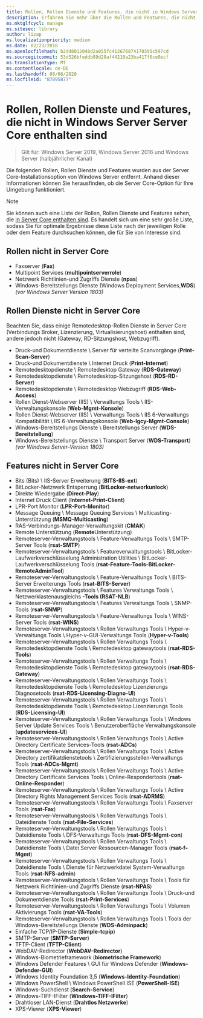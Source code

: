 ```yaml
---
title: Rollen, Rollen Dienste und Features, die nicht in Windows Server Server Core enthalten sind
description: Erfahren Sie mehr über die Rollen und Features, die nicht in der Server Core-Installationsoption für Windows Server enthalten sind.
ms.mktglfcycl: manage
ms.sitesec: library
author: lizap
ms.localizationpriority: medium
ms.date: 02/23/2018
ms.openlocfilehash: b2dd8012048d2a055fc412676874170395c597cd
ms.sourcegitcommit: 53d526bfeddb89d28af44210a23ba417f6ce0ecf
ms.translationtype: MT
ms.contentlocale: de-DE
ms.lasthandoff: 08/06/2020
ms.locfileid: "87895877"
---
```

# <a name="roles-role-services-and-features-not-in-windows-server---server-core"></a>Rollen, Rollen Dienste und Features, die nicht in Windows Server Server Core enthalten sind

> Gilt für: Windows Server 2019, Windows Server 2016 und Windows Server (halbjährlicher Kanal)

Die folgenden Rollen, Rollen Dienste und Features wurden aus der Server Core-Installationsoption von Windows Server entfernt. Anhand dieser Informationen können Sie herausfinden, ob die Server Core-Option für Ihre Umgebung funktioniert.

> [!NOTE]
> Sie können auch eine Liste der Rollen, Rollen Dienste und Features sehen, die [in Server Core enthalten sind](server-core-roles-and-services.md). Es handelt sich um eine sehr große Liste, sodass Sie für optimale Ergebnisse diese Liste nach der jeweiligen Rolle oder dem Feature durchsuchen können, die für Sie von Interesse sind.

## <a name="roles-not-in-server-core"></a>Rollen nicht in Server Core

- Faxserver (**Fax**)
- Multipoint Services (**multipointserverrole**)
- Netzwerk Richtlinien-und Zugriffs Dienste (**npas**)
- Windows-Bereitstellungs Dienste (Windows Deployment Services,**WDS**) *(vor Windows Server Version 1803)*

## <a name="role-services-not-in-server-core"></a>Rollen Dienste nicht in Server Core
Beachten Sie, dass einige Remotedesktop-Rollen Dienste in Server Core (Verbindungs Broker, Lizenzierung, Virtualisierungshost) enthalten sind, andere jedoch nicht (Gateway, RD-Sitzungshost, Webzugriff).

- Druck-und Dokumentdienste \ Server für verteilte Scanvorgänge (**Print-Scan-Server**)
- Druck-und Dokumentdienste \ Internet Druck (**Print-Internet**)
- Remotedesktopdienste \ Remotedesktop Gateway (**RDS-Gateway**)
- Remotedesktopdienste \ Remotedesktop-Sitzungshost (**RDS-RD-Server**)
- Remotedesktopdienste \ Remotedesktop Webzugriff (**RDS-Web-Access**)
- Rollen Dienst-Webserver (IIS) \ Verwaltungs Tools \ IIS-Verwaltungskonsole (**Web-Mgmt-Konsole**)
- Rollen Dienst-Webserver (IIS) \ Verwaltungs Tools \ IIS 6-Verwaltungs Kompatibilität \ IIS 6-Verwaltungskonsole (**Web-lgcy-Mgmt-Console**)
- Windows-Bereitstellungs Dienste \ Bereitstellungs Server (**WDS-Bereitstellung**)
- Windows-Bereitstellungs Dienste \ Transport Server (**WDS-Transport**) *(vor Windows Server-Version 1803)*

## <a name="features-not-in-server-core"></a>Features nicht in Server Core
- Bits (Bits) \ IIS-Server Erweiterung (**BITS-IIS-ext**)
- BitLocker-Netzwerk Entsperrung (**BitLocker-networkunlock**)
- Direkte Wiedergabe (**Direct-Play**)
- Internet Druck Client (**Internet-Print-Client**)
- LPR-Port Monitor (**LPR-Port-Monitor**)
- Message Queuing \ Message Queuing Services \ Multicasting-Unterstützung (**MSMQ-Multicasting**)
- RAS-Verbindungs-Manager-Verwaltungskit (**CMAK**)
- Remote Unterstützung (**Remote**Unterstützung)
- Remoteserver-Verwaltungstools \ Feature-Verwaltungs Tools \ SMTP-Server Tools (**rsat-SMTP**)
- Remoteserver-Verwaltungstools \ Featureverwaltungstools \ BitLocker-Laufwerkverschlüsselung Administration Utilities \ BitLocker-Laufwerkverschlüsselung Tools (**rsat-Feature-Tools-BitLocker-RemoteAdminTool**)
- Remoteserver-Verwaltungstools \ Feature-Verwaltungs Tools \ BITS-Server Erweiterungs Tools (**rsat-BITS-Server**)
- Remoteserver-Verwaltungstools \ Features Verwaltungs Tools \ Netzwerklastenausgleichs **-Tools (RSAT-NLB**)
- Remoteserver-Verwaltungstools \ Features Verwaltungs Tools \ SNMP-Tools (**rsat-SNMP**)
- Remoteserver-Verwaltungstools \ Feature-Verwaltungs Tools \ WINS-Server Tools (**rsat-WINS**)
- Remoteserver-Verwaltungstools \ Rollen Verwaltungs Tools \ Hyper-v-Verwaltungs Tools \ Hyper-v-GUI-Verwaltungs Tools (**Hyper-v-Tools**)
- Remoteserver-Verwaltungstools \ Rollen Verwaltungs Tools \ Remotedesktopdienste Tools \ Remotedesktop gatewaytools (**rsat-RDS-Tools**)
- Remoteserver-Verwaltungstools \ Rollen Verwaltungs Tools \ Remotedesktopdienste Tools \ Remotedesktop gatewaytools (**rsat-RDS-Gateway**)
- Remoteserver-Verwaltungstools \ Rollen Verwaltungs Tools \ Remotedesktopdienste Tools \ Remotedesktop Lizenzierungs Diagnosetools (**rsat-RDS-Licensing-Diagno-UI**)
- Remoteserver-Verwaltungstools \ Rollen Verwaltungs Tools \ Remotedesktopdienste Tools \ Remotedesktop Lizenzierungs Tools (**RDS-Licensing-UI**)
- Remoteserver-Verwaltungstools \ Rollen Verwaltungs Tools \ Windows Server Update Services Tools \ Benutzeroberfläche Verwaltungskonsole (**updateservices-UI**)
- Remoteserver-Verwaltungstools \ Rollen Verwaltungs Tools \ Active Directory Certificate Services-Tools (**rsat-ADCs**)
- Remoteserver-Verwaltungstools \ Rollen Verwaltungs Tools \ Active Directory zertifikatdienstetools \ Zertifizierungsstellen-Verwaltungs Tools (**rsat-ADCs-Mgmt**)
- Remoteserver-Verwaltungstools \ Rollen Verwaltungs Tools \ Active Directory Certificate Services Tools \ Online-Respondertools (**rsat-Online-Responder**)
- Remoteserver-Verwaltungstools \ Rollen Verwaltungs Tools \ Active Directory Rights Management Services Tools (**rsat-ADRMS**)
- Remoteserver-Verwaltungstools \ Rollen Verwaltungs Tools \ Faxserver Tools (**rsat-Fax**)
- Remoteserver-Verwaltungstools \ Rollen Verwaltungs Tools \ Dateidienste Tools (**rsat-File-Services**)
- Remoteserver-Verwaltungstools \ Rollen Verwaltungs Tools \ Dateidienste Tools \ DFS-Verwaltungs Tools (**rsat-DFS-Mgmt-con**)
- Remoteserver-Verwaltungstools \ Rollen Verwaltungs Tools \ Dateidienste Tools \ Datei Server Ressourcen-Manager Tools (**rsat-f-Mgmt**)
- Remoteserver-Verwaltungstools \ Rollen Verwaltungs Tools \ Dateidienste Tools \ Dienste für Netzwerkdatei System-Verwaltungs Tools (**rsat-NFS-admin**)
- Remoteserver-Verwaltungstools \ Rollen Verwaltungs Tools \ Tools für Netzwerk Richtlinien-und Zugriffs Dienste (**rsat-NPAS**)
- Remoteserver-Verwaltungstools \ Rollen Verwaltungs Tools \ Druck-und Dokumentdienste Tools (**rsat-Print-Services**)
- Remoteserver-Verwaltungstools \ Rollen Verwaltungs Tools \ Volumen Aktivierungs Tools (**rsat-VA-Tools**)
- Remoteserver-Verwaltungstools \ Rollen Verwaltungs Tools \ Tools der Windows-Bereitstellungs Dienste (**WDS-Adminpack**)
- Einfache TCP/IP-Dienste (**Simple-tcpip**)
- SMTP-Server (**SMTP-Server**)
- TFTP-Client (**TFTP-Client**)
- WebDAV-Redirector (**WebDAV-Redirector**)
- Windows-Biometrieframework (**biometrische Framework**)
- Windows Defender Features \ GUI für Windows Defender (**Windows-Defender-GUI**)
- Windows Identity Foundation 3,5 (**Windows-Identity-Foundation**)
- Windows PowerShell \ Windows PowerShell ISE (**PowerShell-ISE**)
- Windows-Suchdienst (**Search-Service**)
- Windows-TIFF-IFilter (**Windows-TIFF-IFilter**)
- Drahtloser LAN-Dienst (**Drahtlos Netzwerke**)
- XPS-Viewer (**XPS-Viewer**)
